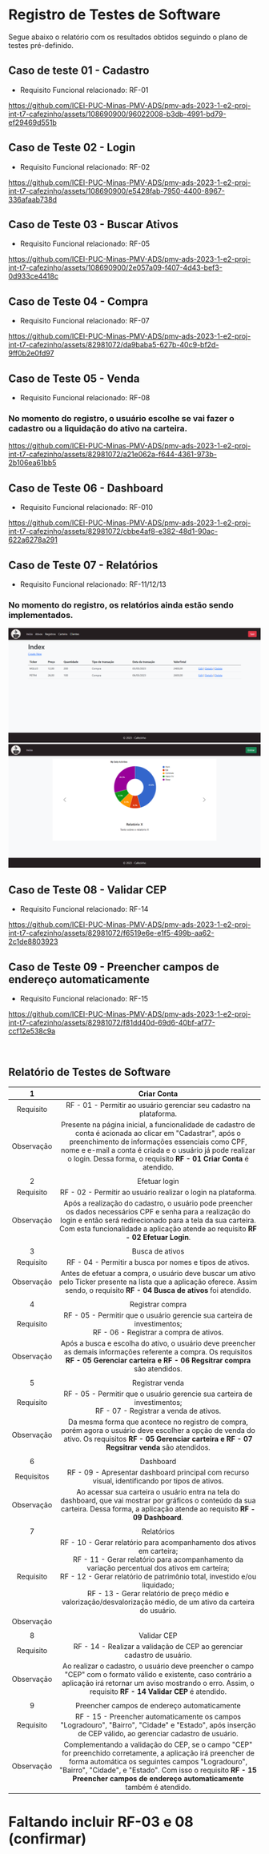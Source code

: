 # Registro de Testes de Software

Segue abaixo o relatório com os resultados obtidos seguindo o plano de testes pré-definido.


## Caso de teste 01 - Cadastro
* Requisito Funcional relacionado: RF-01

https://github.com/ICEI-PUC-Minas-PMV-ADS/pmv-ads-2023-1-e2-proj-int-t7-cafezinho/assets/108690900/96022008-b3db-4991-bd79-ef29469d551b

## Caso de Teste 02 - Login
* Requisito Funcional relacionado: RF-02

https://github.com/ICEI-PUC-Minas-PMV-ADS/pmv-ads-2023-1-e2-proj-int-t7-cafezinho/assets/108690900/e5428fab-7950-4400-8967-336afaab738d

## Caso de Teste 03 - Buscar Ativos
 * Requisito Funcional relacionado: RF-05

https://github.com/ICEI-PUC-Minas-PMV-ADS/pmv-ads-2023-1-e2-proj-int-t7-cafezinho/assets/108690900/2e057a09-f407-4d43-bef3-0d933ce4418c

## Caso de Teste 04 - Compra
* Requisito Funcional relacionado: RF-07

https://github.com/ICEI-PUC-Minas-PMV-ADS/pmv-ads-2023-1-e2-proj-int-t7-cafezinho/assets/82981072/da9baba5-627b-40c9-bf2d-9ff0b2e0fd97

## Caso de Teste 05 - Venda
* Requisito Funcional relacionado: RF-08
### **No momento do registro, o usuário escolhe se vai fazer o cadastro ou a liquidação do ativo na carteira.**

https://github.com/ICEI-PUC-Minas-PMV-ADS/pmv-ads-2023-1-e2-proj-int-t7-cafezinho/assets/82981072/a21e062a-f644-4361-973b-2b106ea61bb5

## Caso de Teste 06 - Dashboard
* Requisito Funcional relacionado: RF-010

https://github.com/ICEI-PUC-Minas-PMV-ADS/pmv-ads-2023-1-e2-proj-int-t7-cafezinho/assets/82981072/cbbe4af8-e382-48d1-90ac-622a6278a291

## Caso de Teste 07 - Relatórios
* Requisito Funcional relacionado: RF-11/12/13
### **No momento do registro, os relatórios ainda estão sendo implementados.**
![teste-relatorios](img/RegistroLista.png)
![teste-relatorios2](img/Home.png)

## Caso de Teste 08 - Validar CEP
* Requisito Funcional relacionado: RF-14

https://github.com/ICEI-PUC-Minas-PMV-ADS/pmv-ads-2023-1-e2-proj-int-t7-cafezinho/assets/82981072/f6519e6e-e1f5-499b-aa62-2c1de8803923

## Caso de Teste 09 - Preencher campos de endereço automaticamente
* Requisito Funcional relacionado: RF-15

https://github.com/ICEI-PUC-Minas-PMV-ADS/pmv-ads-2023-1-e2-proj-int-t7-cafezinho/assets/82981072/f81dd40d-69d6-40bf-af77-ccf12e538c9a

<br>

## Relatório de Testes de Software

| 1 | Criar Conta |
|:---:	|:---:	|
|	Requisito	| RF - 01 - Permitir ao usuário gerenciar seu cadastro na plataforma. |
| Observação | Presente na página inicial, a funcionalidade de cadastro de conta é acionada ao clicar em "Cadastrar", após o preenchimento de informações essenciais como CPF, nome e e-mail a conta é criada e o usuário já pode realizar o login. Dessa forma, o requisito **RF - 01 Criar Conta** é atendido.|
|  	|  	|
| 2 | Efetuar login	|
| Requisito | RF - 02 - Permitir ao usuário realizar o login na plataforma. |
| Observação | Após a realização do cadastro, o usuário pode preencher os dados necessários CPF e senha para a realização do login e então será redirecionado para a tela da sua carteira. Com esta funcionalidade a aplicação atende ao requisito **RF - 02 Efetuar Login**.|
|  	|  	|
| 3 | Busca de ativos |
|Requisito | RF - 04 - Permitir a busca por nomes e tipos de ativos. |
| Observação | Antes de efetuar a compra, o usuário deve buscar um ativo pelo Ticker presente na lista que a aplicação oferece. Assim sendo, o requisito **RF - 04 Busca de ativos** foi atendido. |
|  	|  	|
| 4 | Registrar compra |
|Requisito | RF - 05 - 	Permitir que o usuário gerencie sua carteira de investimentos; <br> RF - 06 - Registrar a compra de ativos. |
| Observação | Após a busca e escolha do ativo, o usuário deve preencher as demais informações referente a compra. Os requisitos **RF - 05 Gerenciar carteira e RF - 06 Regsitrar compra** são atendidos. |
|  	|  	|
| 5 | Registrar venda |
|Requisito | RF - 05 - 	Permitir que o usuário gerencie sua carteira de investimentos; <br> RF - 07 - Registrar a venda de ativos. |
| Observação | Da mesma forma que acontece no registro de compra, porém agora o usuário deve escolher a opção de venda do ativo. Os requisitos **RF - 05 Gerenciar carteira e RF - 07 Regsitrar venda** são atendidos. |
|  	|  	|
| 6 | Dashboard |
|Requisitos | RF - 09 - Apresentar dashboard principal com recurso visual, identificando por tipos de ativos. |
| Observação | Ao acessar sua carteira o usuário entra na tela do dashboard, que vai mostrar por gráficos o conteúdo da sua carteira. Dessa forma, a aplicação atende ao requisito **RF - 09 Dashboard**. |
|  	|  	|
| 7 | Relatórios |
|Requisito | RF - 10 - Gerar relatório para acompanhamento dos ativos em carteira; <br> RF - 11 - Gerar relatório para acompanhamento da variação percentual dos ativos em carteira; <br> RF - 12 - Gerar relatório de patrimônio total, investido e/ou liquidado; <br> RF - 13 - Gerar relatório de preço médio e valorização/desvalorização médio, de um ativo da carteira do usuário. |
| Observação |  |
|  	|  	|
| 8 | Validar CEP |
|Requisito | RF - 14 - Realizar a validação de CEP ao gerenciar cadastro de usuário. |
| Observação | Ao realizar o cadastro, o usuário deve preencher o campo "CEP" com o formato válido e existente, caso contrário a aplicação irá retornar um aviso mostrando o erro. Assim, o requisito **RF - 14 Validar CEP** é atendido. |
|  	|  	|
| 9 | Preencher campos de endereço automaticamente |
|Requisito | RF - 15 - Preencher automaticamente os campos "Logradouro", "Bairro", "Cidade" e "Estado", após inserção de CEP válido, ao gerenciar cadastro de usuário. |
| Observação | Complementando a validação do CEP, se o campo "CEP" for preenchido corretamente, a aplicação irá preencher de forma automática os seguintes campos "Logradouro", "Bairro", "Cidade", e "Estado". Com isso o requisito **RF - 15 Preencher campos de endereço automaticamente** também é atendido. |


# Faltando incluir RF-03 e 08 (confirmar)